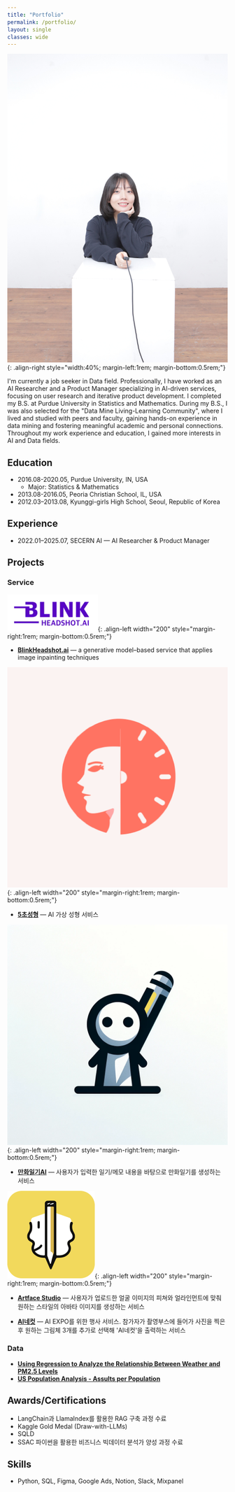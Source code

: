 ```yaml
---
title: "Portfolio"
permalink: /portfolio/
layout: single
classes: wide
---
```


![](/assets/images/dahee-1.jpg){: .align-right style="width:40%; margin-left:1rem; margin-bottom:0.5rem;"}

I'm currently a job seeker in Data field. 
Professionally, I have worked as an AI Researcher and a Product Manager specializing in AI-driven services, focusing on user research and iterative product development.
I completed my B.S. at Purdue University in Statistics and Mathematics. During my B.S., I was also selected for the "Data Mine Living-Learning Community", where I lived and studied with peers and faculty, gaining hands-on experience in data mining and fostering meaningful academic and personal connections.
Throughout my work experience and education, I gained more interests in AI and Data fields.

## Education
- 2016.08-2020.05, Purdue University, IN, USA
  - Major: Statistics & Mathematics
- 2013.08-2016.05, Peoria Christian School, IL, USA
- 2012.03–2013.08, Kyunggi-girls High School, Seoul, Republic of Korea

## Experience
- 2022.01–2025.07, SECERN AI — AI Researcher & Product Manager

## Projects

### Service

![](/assets/images/blinkheadshot.png){: .align-left width="200" style="margin-right:1rem; margin-bottom:0.5rem;"}

- [**BlinkHeadshot.ai**](/assets/files/service_01.pdf) — a generative model–based service that applies image inpainting techniques

![](/assets/images/5초성형.png){: .align-left width="200" style="margin-right:1rem; margin-bottom:0.5rem;"}

- [**5초성형**](/assets/files/service_02.pdf) — AI 가상 성형 서비스

![](/assets/images/만화일기.png){: .align-left width="200" style="margin-right:1rem; margin-bottom:0.5rem;"}

- [**만화일기AI**](/assets/files/service_03.pdf) — 사용자가 입력한 일기/메모 내용을 바탕으로 만화일기를 생성하는 서비스

![](/assets/images/artface_studio.png){: .align-left width="200" style="margin-right:1rem; margin-bottom:0.5rem;"}

- [**Artface Studio**](/assets/files/service_04.pdf) — 사용자가 업로드한 얼굴 이미지의 피쳐와 얼라인먼트에 맞춰 원하는 스타일의 아바타 이미지를 생성하는 서비스

- [**AI네컷**](/assets/files/service_05.pdf) — AI EXPO를 위한 행사 서비스. 참가자가 촬영부스에 들어가 사진을 찍은 후 원하는 그림체 3개를 추가로 선택해 'AI네컷'을 출력하는 서비스

### Data
- [**Using Regression to Analyze the Relationship Between Weather and PM2.5 Levels**](/assets/files/Using%20Regression%20to%20Analyze%20the%20Relationship%20Between%20Weather%20and%20PM2.5%20Levels.pdf)
- [**US Population Analysis - Assults per Population**](/assets/files/Fall%202017%20STAT%20350%20Project_%20Assaults%20per%20Population.pdf)

## Awards/Certifications
- LangChain과 LlamaIndex를 활용한 RAG 구축 과정 수료
- Kaggle Gold Medal (Draw-with-LLMs)
- SQLD
- SSAC 파이썬을 활용한 비즈니스 빅데이터 분석가 양성 과정 수료

## Skills
- Python, SQL, Figma, Google Ads, Notion, Slack, Mixpanel
